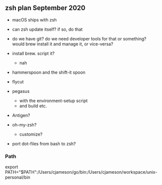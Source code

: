 ## zsh plan September 2020

- macOS ships with zsh
- can zsh update itself? if so, do that
- do we have git? do we need developer tools for that or something? would brew install it and manage it, or vice-versa?
- install brew. script it?
  + nah
- hammerspoon and the shift-it spoon
- flycut

- pegasus
  - with the environment-setup script
  - and build etc.

- Antigen?
- oh-my-zsh?
  - customize?
- port dot-files from bash to zsh?


### Path

export PATH="$PATH":/Users/cjameson/go/bin:/Users/cjameson/workspace/unix-personal/bin

